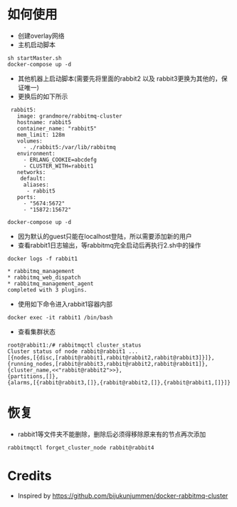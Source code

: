 # 如何使用

* 创建overlay网络
* 主机启动脚本

```
sh startMaster.sh
docker-compose up -d
```

* 其他机器上启动脚本(需要先将里面的rabbit2 以及 rabbit3更换为其他的，保证唯一)
* 更换后的如下所示

```
 rabbit5:
   image: grandmore/rabbitmq-cluster
   hostname: rabbit5
   container_name: "rabbit5"
   mem_limit: 128m
   volumes:
     - ./rabbit5:/var/lib/rabbitmq
   environment:
     - ERLANG_COOKIE=abcdefg
     - CLUSTER_WITH=rabbit1
   networks:
    default:
     aliases:
      - rabbit5
   ports:
     - "5674:5672"
     - "15872:15672"
```

```
docker-compose up -d
```


* 因为默认的guest只能在localhost登陆，所以需要添加新的用户
* 查看rabbit1日志输出，等rabbitmq完全启动后再执行2.sh中的操作

```
docker logs -f rabbit1 

* rabbitmq_management
* rabbitmq_web_dispatch
* rabbitmq_management_agent
completed with 3 plugins.
```

* 使用如下命令进入rabbit1容器内部

```
docker exec -it rabbit1 /bin/bash
```

* 查看集群状态

```
root@rabbit1:/# rabbitmqctl cluster_status
Cluster status of node rabbit@rabbit1 ...
[{nodes,[{disc,[rabbit@rabbit1,rabbit@rabbit2,rabbit@rabbit3]}]},
{running_nodes,[rabbit@rabbit3,rabbit@rabbit2,rabbit@rabbit1]},
{cluster_name,<<"rabbit@rabbit2">>},
{partitions,[]},
{alarms,[{rabbit@rabbit3,[]},{rabbit@rabbit2,[]},{rabbit@rabbit1,[]}]}
```

# 恢复
* rabbit1等文件夹不能删除，删除后必须得移除原来有的节点再次添加

```
rabbitmqctl forget_cluster_node rabbit@rabbit4
```



# Credits

* Inspired by https://github.com/bijukunjummen/docker-rabbitmq-cluster

